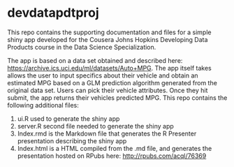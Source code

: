 # devdatapdtproj
This repo contains the supporting documentation and files for a simple shiny app developed for the Cousera Johns Hopkins Developing Data Products course in the Data Science Specialization. 

The app is based on a data set obtained and described here: https://archive.ics.uci.edu/ml/datasets/Auto+MPG. The app itself takes allows the user to input specifics about their vehicle and obtain an estimated MPG based on a GLM prediction algorithm generated from the original data set. Users can pick their vehicle attributes. Once they hit submit, the app returns their vehicles predicted MPG. This repo contains the following additional files:

1. ui.R used to generate the shiny app
2. server.R second file needed to generate the shiny app
3. Index.rmd is the Markdown file that generates the R Presenter presentation describing the shiny app
4. Index.html is a HTML compiled from the .md file, and generates the presentation hosted on RPubs here: http://rpubs.com/acql/76369
